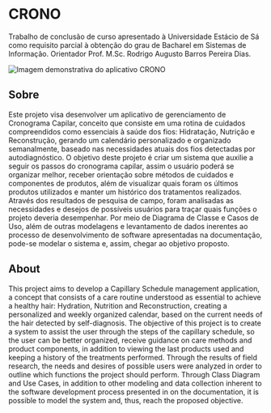 # CRONO

Trabalho de conclusão de curso apresentado à Universidade Estácio de Sá como requisito parcial à obtenção do grau de Bacharel em Sistemas de Informação. Orientador Prof. M.Sc. Rodrigo Augusto Barros Pereira Dias.

![Imagem demonstrativa do aplicativo CRONO](https://portfolio.ericanoronha.repl.co/img/mockups-telas.png?v=1)

## Sobre

Este projeto visa desenvolver um aplicativo de gerenciamento de Cronograma Capilar,
conceito que consiste em uma rotina de cuidados compreendidos como essenciais à saúde dos
fios: Hidratação, Nutrição e Reconstrução, gerando um calendário personalizado e organizado
semanalmente, baseado nas necessidades atuais dos fios detectadas por autodiagnóstico. O
objetivo deste projeto é criar um sistema que auxilie a seguir os passos do cronograma capilar,
assim o usuário poderá se organizar melhor, receber orientação sobre métodos de cuidados e
componentes de produtos, além de visualizar quais foram os últimos produtos utilizados e
manter um histórico dos tratamentos realizados. Através dos resultados de pesquisa de campo,
foram analisadas as necessidades e desejos de possíveis usuários para traçar quais funções o
projeto deveria desempenhar. Por meio de Diagrama de Classe e Casos de Uso, além de outras
modelagens e levantamento de dados inerentes ao processo de desenvolvimento de software
apresentadas na documentação, pode-se modelar o sistema e, assim, chegar ao objetivo
proposto.

## About

This project aims to develop a Capillary Schedule management application, a concept
that consists of a care routine understood as essential to achieve a healthy hair: Hydration,
Nutrition and Reconstruction, creating a personalized and weekly organized calendar, based on
the current needs of the hair detected by self-diagnosis. The objective of this project is to create
a system to assist the user through the steps of the capillary schedule, so the user can be better
organized, receive guidance on care methods and product components, in addition to viewing
the last products used and keeping a history of the treatments performed. Through the results
of field research, the needs and desires of possible users were analyzed in order to outline which
functions the project should perform. Through Class Diagram and Use Cases, in addition to
other modeling and data collection inherent to the software development process presented in
on the documentation, it is possible to model the system and, thus, reach the proposed objective.

